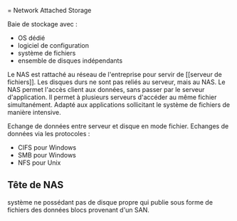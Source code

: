 = Network Attached Storage

Baie de stockage avec : 
- OS dédié
- logiciel de configuration
- système de fichiers
- ensemble de disques indépendants

Le NAS est rattaché au réseau de l'entreprise pour servir de [[serveur de fichiers]]. 
Les disques durs ne sont pas reliés au serveur, mais au NAS. 
Le NAS permet l'accès client aux données, sans passer par le serveur d'application.
Il permet à plusieurs serveurs d'accéder au même fichier simultanément. 
Adapté aux applications sollicitant le système de fichiers de manière intensive. 

Echange de données entre serveur et disque en mode fichier. 
Echanges de données via les protocoles : 
- CIFS pour Windows
- SMB pour Windows
- NFS pour Unix

## Tête de NAS
système ne possédant pas de disque propre qui publie sous forme de fichiers des données blocs provenant d'un SAN. 